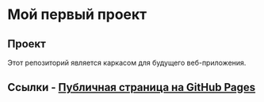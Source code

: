 # Мой первый проект 
## Проект 
Этот репозиторий является каркасом для будущего веб-приложения. 
## Ссылки - [Публичная страница на GitHub Pages](https://mashroom-ah.github.io/my_project/)